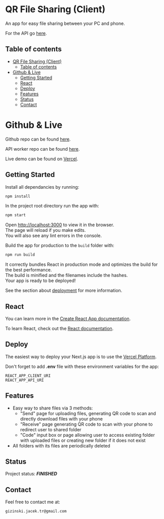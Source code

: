 # QR File Sharing (Client)

An app for easy file sharing between your PC and phone.

For the API go [here](https://github.com/gizinski-jacek/qr-file-share-api).

## Table of contents

- [QR File Sharing (Client)](#qr-file-sharing-client)
  - [Table of contents](#table-of-contents)
- [Github \& Live](#github--live)
  - [Getting Started](#getting-started)
  - [React](#react)
  - [Deploy](#deploy)
  - [Features](#features)
  - [Status](#status)
  - [Contact](#contact)

# Github & Live

Github repo can be found [here](https://github.com/gizinski-jacek/fia-decisions).

API worker repo can be found [here](https://github.com/gizinski-jacek/qr-file-share-api).

Live demo can be found on [Vercel](https://qr-file-share-umber.vercel.app).

## Getting Started

Install all dependancies by running:

```bash
npm install
```

In the project root directory run the app with:

```bash
npm start
```

Open [http://localhost:3000](http://localhost:3000) to view it in the browser.\
The page will reload if you make edits.\
You will also see any lint errors in the console.

Build the app for production to the `build` folder with:

```bash
npm run build
```

It correctly bundles React in production mode and optimizes the build for the best performance.\
The build is minified and the filenames include the hashes.\
Your app is ready to be deployed!

See the section about [deployment](https://facebook.github.io/create-react-app/docs/deployment) for more information.

## React

You can learn more in the [Create React App documentation](https://facebook.github.io/create-react-app/docs/getting-started).

To learn React, check out the [React documentation](https://reactjs.org/).

## Deploy

The easiest way to deploy your Next.js app is to use the [Vercel Platform](https://vercel.com/docs).

Don't forget to add **.env** file with these environment variables for the app:

```
REACT_APP_CLIENT_URI
REACT_APP_API_URI
```

## Features

- Easy way to share files via 3 methods:
  - "Send" page for uploading files, generating QR code to scan and directly download files with your phone
  - "Receive" page generating QR code to scan with your phone to redirect user to shared folder
  - "Code" input box or page allowing user to access existing folder with uploaded files or creating new folder if it does not exist
- All folders with its files are periodically deleted

## Status

Project status: **_FINISHED_**

## Contact

Feel free to contact me at:

```
gizinski.jacek.tr@gmail.com
```
